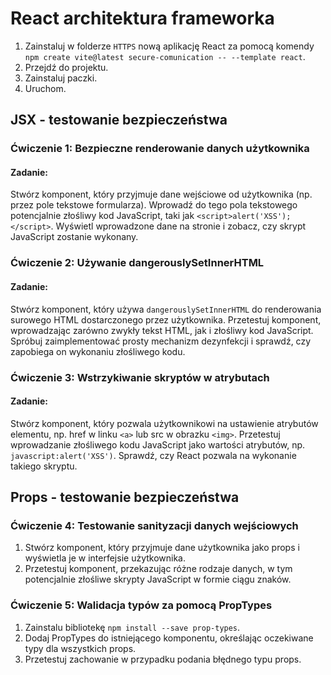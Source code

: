 # React architektura frameworka 
1. Zainstaluj w folderze `HTTPS` nową aplikację React za pomocą komendy `npm create vite@latest secure-comunication -- --template react`.
2. Przejdź do projektu.
3. Zainstaluj paczki.
4. Uruchom.

## JSX - testowanie bezpieczeństwa

### Ćwiczenie 1: Bezpieczne renderowanie danych użytkownika

#### Zadanie:

Stwórz komponent, który przyjmuje dane wejściowe od użytkownika (np. przez pole tekstowe formularza).
Wprowadź do tego pola tekstowego potencjalnie złośliwy kod JavaScript, taki jak `<script>alert('XSS');</script>`.
Wyświetl wprowadzone dane na stronie i zobacz, czy skrypt JavaScript zostanie wykonany.

### Ćwiczenie 2: Używanie dangerouslySetInnerHTML

#### Zadanie:

Stwórz komponent, który używa `dangerouslySetInnerHTML` do renderowania surowego HTML dostarczonego przez użytkownika.
Przetestuj komponent, wprowadzając zarówno zwykły tekst HTML, jak i złośliwy kod JavaScript.
Spróbuj zaimplementować prosty mechanizm dezynfekcji i sprawdź, czy zapobiega on wykonaniu złośliwego kodu.

### Ćwiczenie 3: Wstrzykiwanie skryptów w atrybutach

#### Zadanie:

Stwórz komponent, który pozwala użytkownikowi na ustawienie atrybutów elementu, np. href w linku `<a>` lub src w obrazku `<img>`.
Przetestuj wprowadzanie złośliwego kodu JavaScript jako wartości atrybutów, np. `javascript:alert('XSS')`.
Sprawdź, czy React pozwala na wykonanie takiego skryptu.

## Props - testowanie bezpieczeństwa

### Ćwiczenie 4: Testowanie sanityzacji danych wejściowych

1. Stwórz komponent, który przyjmuje dane użytkownika jako props i wyświetla je w interfejsie użytkownika.
1. Przetestuj komponent, przekazując różne rodzaje danych, w tym potencjalnie złośliwe skrypty JavaScript w formie ciągu znaków.

### Ćwiczenie 5: Walidacja typów za pomocą PropTypes

1. Zainstalu bibliotekę `npm install --save prop-types`.
1. Dodaj PropTypes do istniejącego komponentu, określając oczekiwane typy dla wszystkich props.
1. Przetestuj zachowanie w przypadku podania błędnego typu props. 